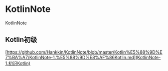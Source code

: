 # KotlinNote

KotlinNote

## Kotlin初级



[https://github.com/Hankkin/KotlinNote/blob/master/Kotlin%E5%88%9D%E7%BA%A7/KotlinNote-1.%E5%88%9D%E8%AF%86Kotlin.md](KotlinNote-1.初识Kotlin)
